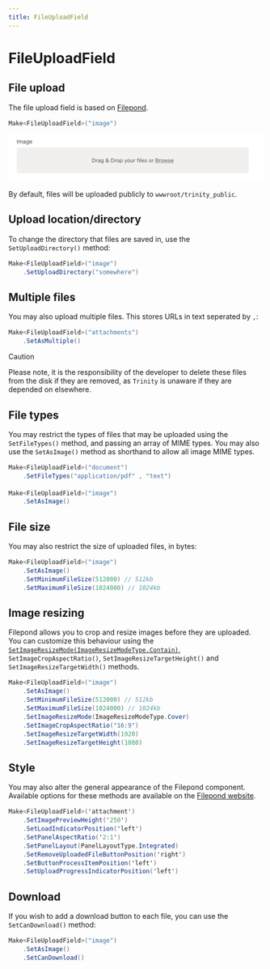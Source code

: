 ```yaml
---
title: FileUploadField
---
```


# FileUploadField

## File upload

The file upload field is based on [Filepond](https://pqina.nl/filepond).

```csharp
Make<FileUploadField>("image")
```

![](../../../../images/file-upload.png)

By default, files will be uploaded publicly to `wwwroot/trinity_public`.

## Upload location/directory

To change the directory that files are saved in, use the `SetUploadDirectory()` method:

```csharp
Make<FileUploadField>("image")
    .SetUploadDirectory("somewhere")
```

## Multiple files

You may also upload multiple files. This stores URLs in text seperated by `,`:

```csharp
Make<FileUploadField>("attachments")
    .SetAsMultiple()
```

> [!CAUTION]
> Please note, it is the responsibility of the developer to delete these files from the disk if they are removed,
> as `Trinity` is unaware if they are depended on elsewhere.

## File types

You may restrict the types of files that may be uploaded using the `SetFileTypes()` method, and passing an array of MIME
types. You may also use the `SetAsImage()` method as shorthand to allow all image MIME types.

```csharp
Make<FileUploadField>("document")
    .SetFileTypes("application/pdf" , "text")
    
Make<FileUploadField>("image")
    .SetAsImage()
```

## File size

You may also restrict the size of uploaded files, in bytes:

```csharp
Make<FileUploadField>("image")
    .SetAsImage()
    .SetMinimumFileSize(512000) // 512kb
    .SetMaximumFileSize(1024000) // 1024kb
```

## Image resizing

Filepond allows you to crop and resize images before they are uploaded. You can customize this behaviour using
the [`SetImageResizeMode(ImageResizeModeType.Contain)`](~/api/AbanoubNassem.Trinity.Fields.ImageResizeModeType.yml), `SetImageCropAspectRatio()`, `SetImageResizeTargetHeight()`
and `SetImageResizeTargetWidth()` methods.

```csharp
Make<FileUploadField>("image")
    .SetAsImage()
    .SetMinimumFileSize(512000) // 512kb
    .SetMaximumFileSize(1024000) // 1024kb
    .SetImageResizeMode(ImageResizeModeType.Cover)
    .SetImageCropAspectRatio("16:9")
    .SetImageResizeTargetWidth(1920)
    .SetImageResizeTargetHeight(1080)
```

## Style

You may also alter the general appearance of the Filepond component. Available options for these methods are available on the [Filepond website](https://pqina.nl/filepond/docs/api/instance/properties/#styles).

```csharp
Make<FileUploadField>('attachment')
    .SetImagePreviewHeight('250')
    .SetLoadIndicatorPosition('left')
    .SetPanelAspectRatio('2:1')
    .SetPanelLayout(PanelLayoutType.Integrated)
    .SetRemoveUploadedFileButtonPosition('right')
    .SetButtonProcessItemPosition('left')
    .SetUploadProgressIndicatorPosition('left')
```

## Download

If you wish to add a download button to each file, you can use the `SetCanDownload()` method:

```csharp
Make<FileUploadField>("image")
    .SetAsImage()
    .SetCanDownload()
```